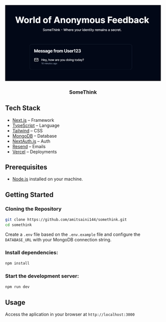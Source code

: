 <a href="https://somethinknow.com/">
  <img alt="SomeThink welcomes everyone in the world of anonymous feedback" src="https://github.com/amitsaini144/somethink/blob/main/public/somethink-black.PNG?raw=true">
</a>

<h3 align="center">SomeThink</h3>

## Tech Stack

- [Next.js](https://nextjs.org/) – Framework
- [TypeScript](https://www.typescriptlang.org/) – Language
- [Tailwind](https://tailwindcss.com/) – CSS
- [MongoDB](https://www.mongodb.com/) – Database
- [NextAuth.js](https://next-auth.js.org/) – Auth
- [Resend](https://resend.com/) – Emails
- [Vercel](https://vercel.com/) – Deployments

## Prerequisites

- [Node.js](https://nodejs.org/) installed on your machine.

## Getting Started

### Cloning the Repository

```bash
git clone https://github.com/amitsaini144/somethink.git
cd somethink
```

Create a `.env` file based on the `.env.example` file and configure the `DATABASE_URL` with your MongoDB connection string.

### Install dependencies:

```bash
npm install
```

### Start the development server:

```bash
npm run dev
```

## Usage

Access the aplication in your browser at `http://localhost:3000`
